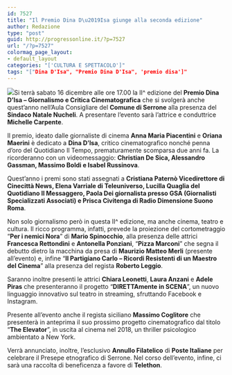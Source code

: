 ```yaml
---
id: 7527
title: "Il Premio Dina D\u2019Isa giunge alla seconda edizione"
author: Redazione
type: "post"
guid: http://progressonline.it/?p=7527
url: "/?p=7527"
colormag_page_layout:
- default_layout
categories: "['CULTURA E SPETTACOLO']"
tags: "["Dina D'Isa", "Premio Dina D'Isa", 'premio disa']"
---
```


![](https://progressonline.it/wp-content/uploads/2017/12/Locandina-Premio-Dina-DIsa-209x300.jpg)Si terrà sabato 16 dicembre alle ore 17.00 la II^ edizione del **Premio Dina D’Isa – Giornalismo e Critica Cinematografica** che si svolgerà anche quest’anno nell’Aula Consigliare del **Comune di Serrone** alla presenza del **Sindaco Natale Nucheli**. A presentare l’evento sarà l’attrice e conduttrice **Michelle Carpente**.

Il premio, ideato dalle giornaliste di cinema **Anna Maria Piacentini** e **Oriana Maerini** è dedicato a **Dina D’Isa**, critico cinematografico nonché penna d’oro del Quotidiano Il Tempo, prematuramente scomparsa due anni fa. La ricorderanno con un videomessaggio: **Christian De Sica, Alessandro Gassman, Massimo Boldi e Isabel Russinova**.

Quest’anno i premi sono stati assegnati a **Cristiana Paternò Vicedirettore di Cinecittà News, Elena Varriale di Teleuniverso, Lucilla Quaglia del Quotidiano Il Messaggero, Paola Dei giornalista presso GSA (Giornalisti Specializzati Associati) e Prisca Civitenga di Radio Dimensione Suono Roma**.

Non solo giornalismo però in questa II^ edizione, ma anche cinema, teatro e cultura. Il ricco programma, infatti, prevede la proiezione del cortometraggio “**Per i nemici Nora**” di **Mario Spinocchio**, alla presenza delle attrici **Francesca Rettondini** e **Antonella Ponziani**, “**Pizza Marconi**” che segna il debutto dietro la macchina da presa di **Maurizio Matteo Merli** (presente all’evento) e, infine “**Il Partigiano Carlo – Ricordi Resistenti di un Maestro del Cinema**” alla presenza del regista **Roberto Leggio**.

Saranno inoltre presenti le attrici **Chiara Leonetti**, **Laura Anzani** e **Adele Piras** che presenteranno il progetto “**DIRETTAmente in SCENA**”, un nuovo linguaggio innovativo sul teatro in streaming, sfruttando Facebook e Instagram.

Presente all’evento anche il regista siciliano **Massimo Coglitore** che presenterà in anteprima il suo prossimo progetto cinematografico dal titolo “**The Elevator**”, in uscita al cinema nel 2018, un thriller psicologico ambientato a New York.

Verrà annunciato, inoltre, l’esclusivo **Annullo Filatelico** di **Poste Italiane** per celebrare il Presepe etnografico di Serrone. Nel corso dell’evento, infine, ci sarà una raccolta di beneficenza a favore di **Telethon**.
